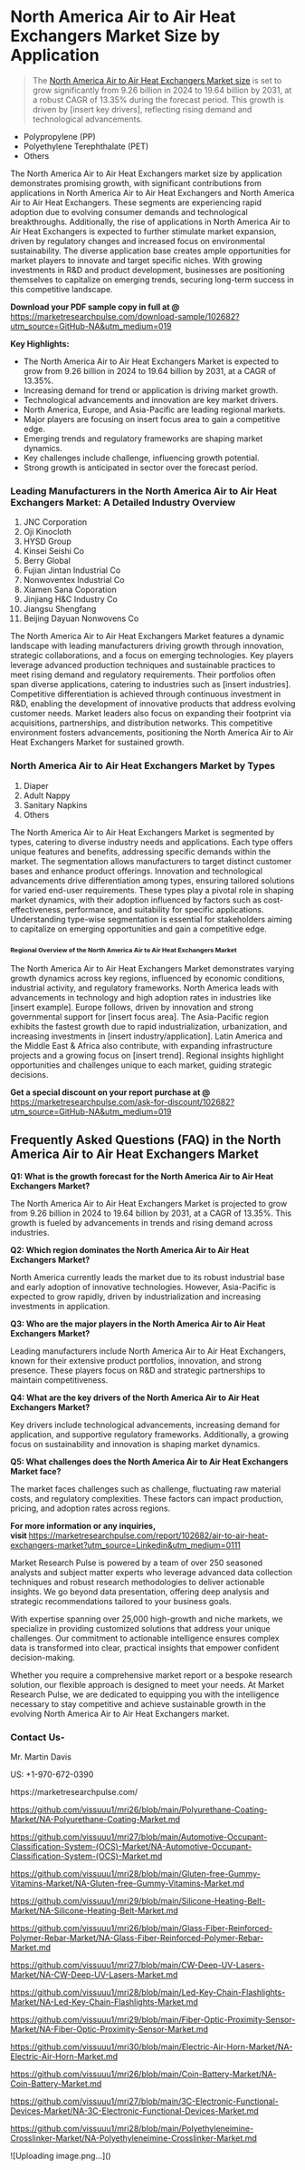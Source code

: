 <h1>North America Air to Air Heat Exchangers Market&nbsp;Size by Application</h1><blockquote><p>The <a href="https://marketresearchpulse.com/download-sample/102682?utm_source=GitHub-NA&amp;utm_medium=019">North America Air to Air Heat Exchangers Market size</a> is set to grow significantly from 9.26 billion in 2024 to 19.64 billion by 2031, at a robust CAGR of 13.35% during the forecast period. This growth is driven by [insert key drivers], reflecting rising demand and technological advancements.</p></blockquote><ul><li>Polypropylene (PP)<li> Polyethylene Terephthalate (PET)<li> Others</li></ul><p>The North America Air to Air Heat Exchangers market size by application demonstrates promising growth, with significant contributions from applications in North America Air to Air Heat Exchangers and North America Air to Air Heat Exchangers. These segments are experiencing rapid adoption due to evolving consumer demands and technological breakthroughs. Additionally, the rise of applications in North America Air to Air Heat Exchangers is expected to further stimulate market expansion, driven by regulatory changes and increased focus on environmental sustainability. The diverse application base creates ample opportunities for market players to innovate and target specific niches. With growing investments in R&D and product development, businesses are positioning themselves to capitalize on emerging trends, securing long-term success in this competitive landscape.</p><p><strong>Download your PDF sample copy in full at @ </strong><a href="https://marketresearchpulse.com/download-sample/102682?utm_source=GitHub-NA&amp;utm_medium=019">https://marketresearchpulse.com/download-sample/102682?utm_source=GitHub-NA&amp;utm_medium=019</a></p><p><strong>Key Highlights: </strong></p><ul><li>The North America Air to Air Heat Exchangers Market is expected to grow from 9.26 billion in 2024 to 19.64 billion by 2031, at a CAGR of 13.35%.</li><li>Increasing demand for trend or application is driving market growth.</li><li>Technological advancements and innovation are key market drivers.</li><li>North America, Europe, and Asia-Pacific are leading regional markets.</li><li>Major players are focusing on insert focus area to gain a competitive edge.</li><li>Emerging trends and regulatory frameworks are shaping market dynamics.</li><li>Key challenges include challenge, influencing growth potential.</li><li>Strong growth is anticipated in sector over the forecast period.</li></ul><h3>Leading Manufacturers in the North America Air to Air Heat Exchangers Market: A Detailed Industry Overview</h3><ol><li>JNC Corporation</li><li>Oji Kinocloth</li><li>HYSD Group</li><li>Kinsei Seishi Co</li><li>Berry Global</li><li>Fujian Jintan Industrial Co</li><li>Nonwoventex Industrial Co</li><li>Xiamen Sana Coporation</li><li>Jinjiang H&C Industry Co</li><li>Jiangsu Shengfang</li><li>Beijing Dayuan Nonwovens Co</li></ol><div class="flex max-w-full flex-col flex-grow"><div class="min-h-8 text-message flex w-full flex-col items-end gap-2 whitespace-normal break-words [.text-message+&amp;]:mt-5" dir="auto" data-message-author-role="assistant" data-message-id="fd8432e4-4910-450d-b182-61b7bfb0a01f" data-message-model-slug="gpt-4o"><div class="flex w-full flex-col gap-1 empty:hidden first:pt-[3px]"><div class="markdown prose w-full break-words dark:prose-invert light"><p>The North America Air to Air Heat Exchangers Market features a dynamic landscape with leading manufacturers driving growth through innovation, strategic collaborations, and a focus on emerging technologies. Key players leverage advanced production techniques and sustainable practices to meet rising demand and regulatory requirements. Their portfolios often span diverse applications, catering to industries such as [insert industries]. Competitive differentiation is achieved through continuous investment in R&amp;D, enabling the development of innovative products that address evolving customer needs. Market leaders also focus on expanding their footprint via acquisitions, partnerships, and distribution networks. This competitive environment fosters advancements, positioning the North America Air to Air Heat Exchangers Market for sustained growth.</p></div></div></div></div><h3>North America Air to Air Heat Exchangers Market by Types</h3><ol><li>Diaper<li> Adult Nappy<li> Sanitary Napkins<li> Others</li></ol><div class="flex max-w-full flex-col flex-grow"><div class="min-h-8 text-message flex w-full flex-col items-end gap-2 whitespace-normal break-words [.text-message+&amp;]:mt-5" dir="auto" data-message-author-role="assistant" data-message-id="084470be-0bb7-4664-bddf-5156b4f41249" data-message-model-slug="gpt-4o-mini"><div class="flex w-full flex-col gap-1 empty:hidden first:pt-[3px]"><div class="markdown prose w-full break-words dark:prose-invert light"><p>The North America Air to Air Heat Exchangers Market is segmented by types, catering to diverse industry needs and applications. Each type offers unique features and benefits, addressing specific demands within the market. The segmentation allows manufacturers to target distinct customer bases and enhance product offerings. Innovation and technological advancements drive differentiation among types, ensuring tailored solutions for varied end-user requirements. These types play a pivotal role in shaping market dynamics, with their adoption influenced by factors such as cost-effectiveness, performance, and suitability for specific applications. Understanding type-wise segmentation is essential for stakeholders aiming to capitalize on emerging opportunities and gain a competitive edge.</p></div></div></div></div><h3><span style="font-size: 11px;">Regional Overview of the North America Air to Air Heat Exchangers Market</span></h3><div class="flex max-w-full flex-col flex-grow"><div class="min-h-8 text-message flex w-full flex-col items-end gap-2 whitespace-normal break-words [.text-message+&amp;]:mt-5" dir="auto" data-message-author-role="assistant" data-message-id="e9038762-ce64-4e30-91c9-9bd413514231" data-message-model-slug="gpt-4o-mini"><div class="flex w-full flex-col gap-1 empty:hidden first:pt-[3px]"><div class="markdown prose w-full break-words dark:prose-invert light"><p>The North America Air to Air Heat Exchangers Market demonstrates varying growth dynamics across key regions, influenced by economic conditions, industrial activity, and regulatory frameworks. North America leads with advancements in technology and high adoption rates in industries like [insert example]. Europe follows, driven by innovation and strong governmental support for [insert focus area]. The Asia-Pacific region exhibits the fastest growth due to rapid industrialization, urbanization, and increasing investments in [insert industry/application]. Latin America and the Middle East &amp; Africa also contribute, with expanding infrastructure projects and a growing focus on [insert trend]. Regional insights highlight opportunities and challenges unique to each market, guiding strategic decisions.</p></div></div></div></div><p><strong>Get a special discount on your report purchase at @ </strong><a href="https://marketresearchpulse.com/ask-for-discount/102682?utm_source=GitHub-NA&amp;utm_medium=019">https://marketresearchpulse.com/ask-for-discount/102682?utm_source=GitHub-NA&amp;utm_medium=019</a></p><h2>Frequently Asked Questions (FAQ) in the North America Air to Air Heat Exchangers Market</h2><p><strong>Q1: What is the growth forecast for the North America Air to Air Heat Exchangers Market?</strong></p><p>The North America Air to Air Heat Exchangers Market is projected to grow from 9.26 billion in 2024 to 19.64 billion by 2031, at a CAGR of 13.35%. This growth is fueled by advancements in trends and rising demand across industries.</p><p><strong>Q2: Which region dominates the North America Air to Air Heat Exchangers Market?</strong></p><p>North America currently leads the market due to its robust industrial base and early adoption of innovative technologies. However, Asia-Pacific is expected to grow rapidly, driven by industrialization and increasing investments in application.</p><p><strong>Q3: Who are the major players in the North America Air to Air Heat Exchangers Market?</strong></p><p>Leading manufacturers include North America Air to Air Heat Exchangers, known for their extensive product portfolios, innovation, and strong presence. These players focus on R&amp;D and strategic partnerships to maintain competitiveness.</p><p><strong>Q4: What are the key drivers of the North America Air to Air Heat Exchangers Market?</strong></p><p>Key drivers include technological advancements, increasing demand for application, and supportive regulatory frameworks. Additionally, a growing focus on sustainability and innovation is shaping market dynamics.</p><p><strong>Q5: What challenges does the North America Air to Air Heat Exchangers Market face?</strong></p><p>The market faces challenges such as challenge, fluctuating raw material costs, and regulatory complexities. These factors can impact production, pricing, and adoption rates across regions.</p><p><strong>For more information or any inquiries, visit&nbsp;</strong><a href="https://marketresearchpulse.com/report/102682/air-to-air-heat-exchangers-market?utm_source=Linkedin&utm_medium=0111">https://marketresearchpulse.com/report/102682/air-to-air-heat-exchangers-market?utm_source=Linkedin&utm_medium=0111</a></p><p>Market Research Pulse is powered by a team of over 250 seasoned analysts and subject matter experts who leverage advanced data collection techniques and robust research methodologies to deliver actionable insights. We go beyond data presentation, offering deep analysis and strategic recommendations tailored to your business goals.</p><p>With expertise spanning over 25,000 high-growth and niche markets, we specialize in providing customized solutions that address your unique challenges. Our commitment to actionable intelligence ensures complex data is transformed into clear, practical insights that empower confident decision-making.</p><p>Whether you require a comprehensive market report or a bespoke research solution, our flexible approach is designed to meet your needs. At Market Research Pulse, we are dedicated to equipping you with the intelligence necessary to stay competitive and achieve sustainable growth in the evolving North America Air to Air Heat Exchangers market.</p><h3><strong>Contact Us-</strong></h3><p>Mr. Martin Davis</p><p>US: +1-970-672-0390</p><p>https://marketresearchpulse.com/</p><p><a href="https://github.com/vissuuu1/mri26/blob/main/Polyurethane-Coating-Market/NA-Polyurethane-Coating-Market.md">https://github.com/vissuuu1/mri26/blob/main/Polyurethane-Coating-Market/NA-Polyurethane-Coating-Market.md</a></p><p><a href="https://github.com/vissuuu1/mri27/blob/main/Automotive-Occupant-Classification-System-(OCS)-Market/NA-Automotive-Occupant-Classification-System-(OCS)-Market.md">https://github.com/vissuuu1/mri27/blob/main/Automotive-Occupant-Classification-System-(OCS)-Market/NA-Automotive-Occupant-Classification-System-(OCS)-Market.md</a></p><p><a href="https://github.com/vissuuu1/mri28/blob/main/Gluten-free-Gummy-Vitamins-Market/NA-Gluten-free-Gummy-Vitamins-Market.md">https://github.com/vissuuu1/mri28/blob/main/Gluten-free-Gummy-Vitamins-Market/NA-Gluten-free-Gummy-Vitamins-Market.md</a></p><p><a href="https://github.com/vissuuu1/mri29/blob/main/Silicone-Heating-Belt-Market/NA-Silicone-Heating-Belt-Market.md">https://github.com/vissuuu1/mri29/blob/main/Silicone-Heating-Belt-Market/NA-Silicone-Heating-Belt-Market.md</a></p><p><a href="https://github.com/vissuuu1/mri26/blob/main/Glass-Fiber-Reinforced-Polymer-Rebar-Market/NA-Glass-Fiber-Reinforced-Polymer-Rebar-Market.md">https://github.com/vissuuu1/mri26/blob/main/Glass-Fiber-Reinforced-Polymer-Rebar-Market/NA-Glass-Fiber-Reinforced-Polymer-Rebar-Market.md</a></p><p><a href="https://github.com/vissuuu1/mri27/blob/main/CW-Deep-UV-Lasers-Market/NA-CW-Deep-UV-Lasers-Market.md">https://github.com/vissuuu1/mri27/blob/main/CW-Deep-UV-Lasers-Market/NA-CW-Deep-UV-Lasers-Market.md</a></p><p><a href="https://github.com/vissuuu1/mri28/blob/main/Led-Key-Chain-Flashlights-Market/NA-Led-Key-Chain-Flashlights-Market.md">https://github.com/vissuuu1/mri28/blob/main/Led-Key-Chain-Flashlights-Market/NA-Led-Key-Chain-Flashlights-Market.md</a></p><p><a href="https://github.com/vissuuu1/mri29/blob/main/Fiber-Optic-Proximity-Sensor-Market/NA-Fiber-Optic-Proximity-Sensor-Market.md">https://github.com/vissuuu1/mri29/blob/main/Fiber-Optic-Proximity-Sensor-Market/NA-Fiber-Optic-Proximity-Sensor-Market.md</a></p><p><a href="https://github.com/vissuuu1/mri30/blob/main/Electric-Air-Horn-Market/NA-Electric-Air-Horn-Market.md">https://github.com/vissuuu1/mri30/blob/main/Electric-Air-Horn-Market/NA-Electric-Air-Horn-Market.md</a></p><p><a href="https://github.com/vissuuu1/mri26/blob/main/Coin-Battery-Market/NA-Coin-Battery-Market.md">https://github.com/vissuuu1/mri26/blob/main/Coin-Battery-Market/NA-Coin-Battery-Market.md</a></p><p><a href="https://github.com/vissuuu1/mri27/blob/main/3C-Electronic-Functional-Devices-Market/NA-3C-Electronic-Functional-Devices-Market.md">https://github.com/vissuuu1/mri27/blob/main/3C-Electronic-Functional-Devices-Market/NA-3C-Electronic-Functional-Devices-Market.md</a></p><p><a href="https://github.com/vissuuu1/mri28/blob/main/Polyethyleneimine-Crosslinker-Market/NA-Polyethyleneimine-Crosslinker-Market.md">https://github.com/vissuuu1/mri28/blob/main/Polyethyleneimine-Crosslinker-Market/NA-Polyethyleneimine-Crosslinker-Market.md</a></p>
![Uploading image.png…]()
